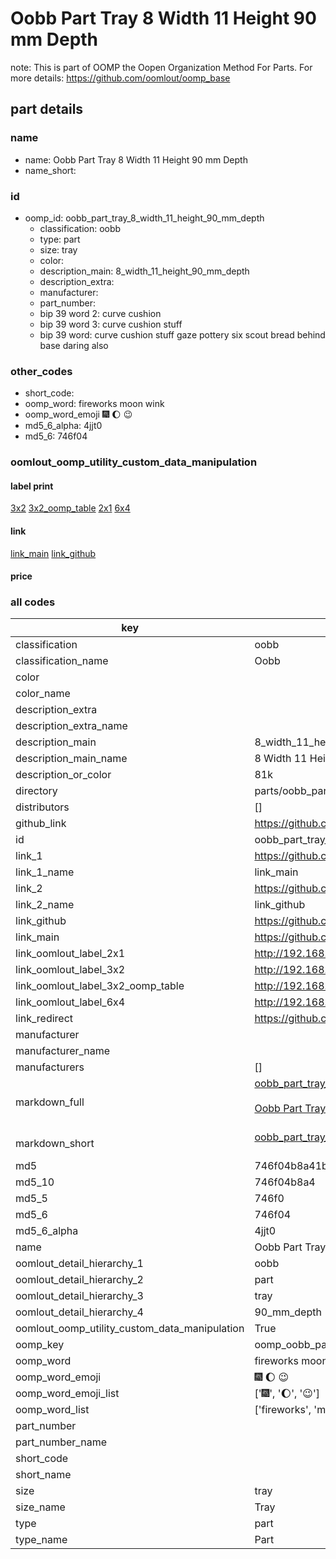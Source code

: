 # Oobb Part Tray 8 Width 11 Height 90 mm Depth  

note: This is part of OOMP the Oopen Organization Method For Parts. For more details: https://github.com/oomlout/oomp_base

##  part details
  







### name
* name: Oobb Part Tray 8 Width 11 Height 90 mm Depth
* name_short: 
### id
* oomp_id: oobb_part_tray_8_width_11_height_90_mm_depth
  * classification: oobb
  * type: part
  * size: tray
  * color: 
  * description_main: 8_width_11_height_90_mm_depth
  * description_extra: 
  * manufacturer: 
  * part_number: 
  * bip 39 word 2: curve cushion
  * bip 39 word 3: curve cushion stuff
  * bip 39 word: curve cushion stuff gaze pottery six scout bread behind base daring also

### other_codes
* short_code: 
* oomp_word: fireworks moon wink
* oomp_word_emoji :fireworks: :moon: :wink:
* md5_6_alpha: 4jjt0
* md5_6: 746f04






### oomlout_oomp_utility_custom_data_manipulation
#### label print
[3x2](http://192.168.1.245:1112/?label=oomp%204jjt0)
[3x2_oomp_table](http://192.168.1.108:1112/?label=oomp%204jjt0)
[2x1](http://192.168.1.242:1112/?label=oomp%204jjt0)
[6x4](http://192.168.1.55:1112/?label=oomp%204jjt0)    

#### link

[link_main](https://github.com/oomlout/oomlout_oomp_version_1_messy/tree/main/parts/oobb_part_tray_8_width_11_height_90_mm_depth) [link_github](https://github.com/oomlout/oomlout_oomp_version_1_messy/tree/main/parts/oobb_part_tray_8_width_11_height_90_mm_depth)                             

#### price







### all codes 
| key | value |  
| --- | --- |  
| classification | oobb |  
| classification_name | Oobb |  
| color |  |  
| color_name |  |  
| description_extra |  |  
| description_extra_name |  |  
| description_main | 8_width_11_height_90_mm_depth |  
| description_main_name | 8 Width 11 Height 90 mm Depth |  
| description_or_color | 81k |  
| directory | parts/oobb_part_tray_8_width_11_height_90_mm_depth |  
| distributors | [] |  
| github_link | https://github.com/oomlout/oomlout_oomp_part_src/tree/main/parts/oobb_part_tray_8_width_11_height_90_mm_depth |  
| id | oobb_part_tray_8_width_11_height_90_mm_depth |  
| link_1 | https://github.com/oomlout/oomlout_oomp_version_1_messy/tree/main/parts/oobb_part_tray_8_width_11_height_90_mm_depth |  
| link_1_name | link_main |  
| link_2 | https://github.com/oomlout/oomlout_oomp_version_1_messy/tree/main/parts/oobb_part_tray_8_width_11_height_90_mm_depth |  
| link_2_name | link_github |  
| link_github | https://github.com/oomlout/oomlout_oomp_version_1_messy/tree/main/parts/oobb_part_tray_8_width_11_height_90_mm_depth |  
| link_main | https://github.com/oomlout/oomlout_oomp_version_1_messy/tree/main/parts/oobb_part_tray_8_width_11_height_90_mm_depth |  
| link_oomlout_label_2x1 | http://192.168.1.242:1112/?label=oomp%204jjt0 |  
| link_oomlout_label_3x2 | http://192.168.1.245:1112/?label=oomp%204jjt0 |  
| link_oomlout_label_3x2_oomp_table | http://192.168.1.108:1112/?label=oomp%204jjt0 |  
| link_oomlout_label_6x4 | http://192.168.1.55:1112/?label=oomp%204jjt0 |  
| link_redirect | https://github.com/oomlout/oomlout_oomp_version_1_messy/tree/main/parts/oobb_part_tray_8_width_11_height_90_mm_depth |  
| manufacturer |  |  
| manufacturer_name |  |  
| manufacturers | [] |  
| markdown_full | [oobb_part_tray_8_width_11_height_90_mm_depth](none)<br>[](none)<br>[Oobb Part Tray 8 Width 11 Height 90 Mm Depth](none)<br><br> |  
| markdown_short | [oobb_part_tray_8_width_11_height_90_mm_depth](none)<br><br> |  
| md5 | 746f04b8a41b782b2754760baf0d99b2 |  
| md5_10 | 746f04b8a4 |  
| md5_5 | 746f0 |  
| md5_6 | 746f04 |  
| md5_6_alpha | 4jjt0 |  
| name | Oobb Part Tray 8 Width 11 Height 90 mm Depth |  
| oomlout_detail_hierarchy_1 | oobb |  
| oomlout_detail_hierarchy_2 | part |  
| oomlout_detail_hierarchy_3 | tray |  
| oomlout_detail_hierarchy_4 | 90_mm_depth |  
| oomlout_oomp_utility_custom_data_manipulation | True |  
| oomp_key | oomp_oobb_part_tray_8_width_11_height_90_mm_depth |  
| oomp_word | fireworks moon wink |  
| oomp_word_emoji | :fireworks: :moon: :wink: |  
| oomp_word_emoji_list | [':fireworks:', ':moon:', ':wink:'] |  
| oomp_word_list | ['fireworks', 'moon', 'wink'] |  
| part_number |  |  
| part_number_name |  |  
| short_code |  |  
| short_name |  |  
| size | tray |  
| size_name | Tray |  
| type | part |  
| type_name | Part |  
